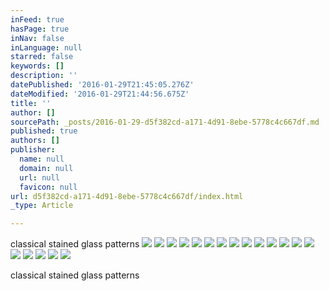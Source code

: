 ```yaml
---
inFeed: true
hasPage: true
inNav: false
inLanguage: null
starred: false
keywords: []
description: ''
datePublished: '2016-01-29T21:45:05.276Z'
dateModified: '2016-01-29T21:44:56.675Z'
title: ''
author: []
sourcePath: _posts/2016-01-29-d5f382cd-a171-4d91-8ebe-5778c4c667df.md
published: true
authors: []
publisher:
  name: null
  domain: null
  url: null
  favicon: null
url: d5f382cd-a171-4d91-8ebe-5778c4c667df/index.html
_type: Article

---
```

classical stained glass patterns
![](https://the-grid-user-content.s3-us-west-2.amazonaws.com/8d2cc722-dba2-44f4-8396-944e82cf499c.png)
![](https://the-grid-user-content.s3-us-west-2.amazonaws.com/88aeaca0-cd13-4b2b-ad2b-c4f9c33855a2.png)
![](https://the-grid-user-content.s3-us-west-2.amazonaws.com/14b56f5f-9374-413d-8043-090fd56ec31d.png)
![](https://the-grid-user-content.s3-us-west-2.amazonaws.com/356cf784-9901-4ab5-9a34-f063369372a7.png)
![](https://the-grid-user-content.s3-us-west-2.amazonaws.com/2705ec7f-ccc8-45e8-b290-ce5cce253589.png)
![](https://the-grid-user-content.s3-us-west-2.amazonaws.com/304dd920-0601-4300-9ccd-d79d65c239b3.png)
![](https://the-grid-user-content.s3-us-west-2.amazonaws.com/887379d7-92fe-45a2-85a4-b9f452fc703f.png)
![](https://the-grid-user-content.s3-us-west-2.amazonaws.com/da27dacc-6698-4142-ab8c-e782982bf5f4.png)
![](https://the-grid-user-content.s3-us-west-2.amazonaws.com/cb3319b9-6230-4d2a-b315-03fa1f6b73c9.png)
![](https://the-grid-user-content.s3-us-west-2.amazonaws.com/8c883b21-ce6e-4864-94d4-5344bf315b2c.png)
![](https://the-grid-user-content.s3-us-west-2.amazonaws.com/8712f703-b309-44b0-98e2-e1dc3d812127.png)
![](https://the-grid-user-content.s3-us-west-2.amazonaws.com/2dcb761f-576e-4852-862a-608ae1bea60b.png)
![](https://the-grid-user-content.s3-us-west-2.amazonaws.com/eb7bffb5-a9fd-474c-b881-e06e4964cb14.png)
![](https://the-grid-user-content.s3-us-west-2.amazonaws.com/751d12ea-ae66-4e49-abcf-af45f437cafa.png)
![](https://the-grid-user-content.s3-us-west-2.amazonaws.com/548b1e5f-e68e-458b-bb8f-1600d0d6a145.png)
![](https://the-grid-user-content.s3-us-west-2.amazonaws.com/963f2e27-a2d0-499c-bb47-aa97d4dca253.png)
![](https://the-grid-user-content.s3-us-west-2.amazonaws.com/8fe17ca6-e3b2-48fa-af70-2be8884fd7bb.png)
![](https://the-grid-user-content.s3-us-west-2.amazonaws.com/9a630953-1ade-4b1b-a8de-f472a5cbef07.png)
![](https://the-grid-user-content.s3-us-west-2.amazonaws.com/0f42094c-3dab-46a9-8018-38013f4b58ce.png)

classical stained glass patterns